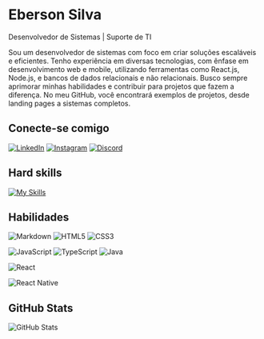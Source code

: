 # Eberson Silva 

Desenvolvedor de Sistemas | Suporte de TI

Sou um desenvolvedor de sistemas com foco em criar soluções escaláveis e eficientes. Tenho experiência em diversas tecnologias, com ênfase em desenvolvimento web e mobile, utilizando ferramentas como React.js, Node.js, e bancos de dados relacionais e não relacionais. Busco sempre aprimorar minhas habilidades e contribuir para projetos que fazem a diferença. No meu GitHub, você encontrará exemplos de projetos, desde landing pages a sistemas completos.

## Conecte-se comigo 
[![LinkedIn](https://img.shields.io/badge/LinkedIn-FFF?style=for-the-badge&logo=linkedin&logoColor=0E76A8)](https://www.linkedin.com/in/https://www.linkedin.com/in/ebersonssilva/)
[![Instagram](https://img.shields.io/badge/Instagram-FFF?style=for-the-badge&logo=instagram)](https://www.instagram.com/https://www.instagram.com/binho_ebs?utm_source=qr&r=nametag/)
[![Discord](https://img.shields.io/badge/Discord-FFF?style=for-the-badge&logo=discord)](https://www.discord.com/in/https://discord.com/channels/@me)

## Hard skills
[![My Skills](https://skillicons.dev/icons?i=js,ts,html,css,react,nodejs,figma,bootstrap,docker,go,mongodb,java&theme=dark)]()

## Habilidades
![Markdown](https://img.shields.io/badge/Markdown-000?style=for-the-badge&logo=markdown)
![HTML5](https://img.shields.io/badge/HTML5-FFF?style=for-the-badge&logo=html5)
![CSS3](https://img.shields.io/badge/CSS3-FFF?style=for-the-badge&logo=css3&logoColor=264CE4)

![JavaScript](https://img.shields.io/badge/JavaScript-FFF?style=for-the-badge&logo=javascript)
![TypeScript](https://img.shields.io/badge/TypeScript-FFF?style=for-the-badge&logo=typescript)
![Java](https://img.shields.io/badge/Java-FFF?style=for-the-badge&logo=java)

![React](https://img.shields.io/badge/React-FFF?style=for-the-badge&logo=react)

![React Native](https://img.shields.io/badge/React-Native-000?style=for-the-badge&logo=React-Native)

## GitHub Stats
![GitHub Stats](https://github-readme-stats.vercel.app/api?username=ebersonsilva&theme=transparent&bg_color=000&border_color=30A3DC&show_icons=true&icon_color=30A3DC&title_color=E94D5F&text_color=FFF&hide_title=true&hide=stars)


